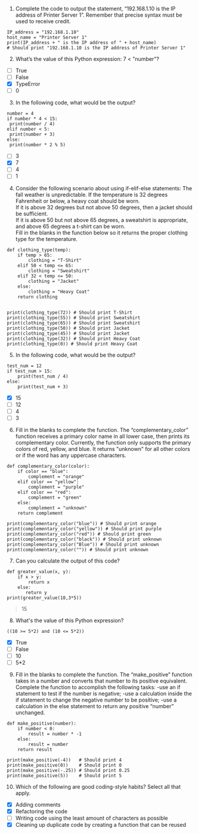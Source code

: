 1. Complete the code to output the statement, “192.168.1.10 is the IP address of Printer Server 1”. Remember that precise syntax must be used to receive credit.
```
IP_address = "192.168.1.10"
host_name = "Printer Server 1"
print(IP_address + " is the IP address of " + host_name)
# Should print "192.168.1.10 is the IP address of Printer Server 1"
```

2. What’s the value of this Python expression: 7 < "number"?
- [ ] True
- [ ] False
- [x] TypeError
- [ ] 0

3. In the following code, what would be the output?
```
number = 4
if number * 4 < 15:
 print(number / 4)
elif number < 5:
 print(number + 3)
else:
 print(number * 2 % 5)
```
- [ ] 3
- [x] 7
- [ ] 4
- [ ] 1

4. Consider the following scenario about using if-elif-else statements:
The fall weather is unpredictable.  If the temperature is 32 degrees Fahrenheit or below, a heavy coat should be worn.  
If it is above 32 degrees but not above 50 degrees, then a jacket should be sufficient.  
If it is above 50 but not above 65 degrees, a sweatshirt is appropriate, and above 65 degrees a t-shirt can be worn.  
Fill in the blanks in the function below so it returns the proper clothing type for the temperature.
```
def clothing_type(temp):
    if temp > 65:
        clothing = "T-Shirt"
    elif 50 < temp <= 65:
        clothing = "Sweatshirt"
    elif 32 < temp <= 50:
        clothing = "Jacket"
    else:
        clothing = "Heavy Coat"
    return clothing


print(clothing_type(72)) # Should print T-Shirt
print(clothing_type(55)) # Should print Sweatshirt
print(clothing_type(65)) # Should print Sweatshirt
print(clothing_type(50)) # Should print Jacket
print(clothing_type(45)) # Should print Jacket
print(clothing_type(32)) # Should print Heavy Coat
print(clothing_type(0)) # Should print Heavy Coat
```

5. In the following code, what would be the output?
```
test_num = 12
if test_num > 15:
    print(test_num / 4)
else:
    print(test_num + 3)
```
- [x] 15
- [ ] 12
- [ ] 4
- [ ] 3

6. Fill in the blanks to complete the function. The “complementary_color” function receives a primary color name in all lower case, then prints its 
complementary color. Currently, the function only supports the primary colors of red, yellow, and blue. It returns "unknown" for all other colors or if 
the word has any uppercase characters.
```
def complementary_color(color):
    if color == "blue":
        complement = "orange"
    elif color == "yellow":
        complement = "purple"
    elif color == "red":
        complement = "green"
    else:
        complement = "unknown"
    return complement

print(complementary_color("blue")) # Should print orange
print(complementary_color("yellow")) # Should print purple
print(complementary_color("red")) # Should print green
print(complementary_color("black")) # Should print unknown
print(complementary_color("Blue")) # Should print unknown
print(complementary_color("")) # Should print unknown
```

7. Can you calculate the output of this code?
```
def greater_value(x, y):
    if x > y:
        return x
    else:
       return y
print(greater_value(10,3*5))
```
> 15

8. What's the value of this Python expression?
```
((10 >= 5*2) and (10 <= 5*2))
```
- [x] True
- [ ] False
- [ ] 10
- [ ] 5*2

9. Fill in the blanks to complete the function. The “make_positive” function takes in a number and converts that number to its positive equivalent.  
Complete the function to accomplish the following tasks:
-use an if statement to test if the number is negative;
-use a calculation inside the if statement to change the negative number to be positive;
-use a calculation in the else statement to return any positive “number” unchanged.
```
def make_positive(number):
    if number < 0:
        result = number * -1 
    else:
        result = number
    return result

print(make_positive(-4))   # Should print 4
print(make_positive(0))    # Should print 0
print(make_positive(-.25)) # Should print 0.25
print(make_positive(5))    # Should print 5
```

10. Which of the following are good coding-style habits? Select all that apply.
- [x] Adding comments
- [x] Refactoring the code
- [ ] Writing code using the least amount of characters as possible
- [x] Cleaning up duplicate code by creating a function that can be reused
